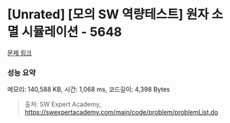 # [Unrated] [모의 SW 역량테스트] 원자 소멸 시뮬레이션 - 5648 

[문제 링크](https://swexpertacademy.com/main/code/problem/problemDetail.do?contestProbId=AWXRFInKex8DFAUo) 

### 성능 요약

메모리: 140,588 KB, 시간: 1,068 ms, 코드길이: 4,398 Bytes



> 출처: SW Expert Academy, https://swexpertacademy.com/main/code/problem/problemList.do